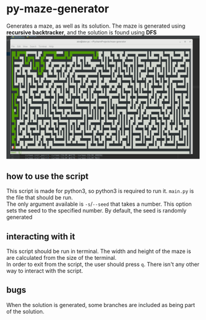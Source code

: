 # py-maze-generator
Generates a maze, as well as its solution. The maze is generated using **recursive backtracker**, and the solution is found using **DFS**  
![alt text](https://github.com/alexge50/py-maze-generator/blob/master/screenshots/3.png?raw=true)

## how to use the script
This script is made for python3, so python3 is required to run it. 
`main.py` is the file that should be run.   
The only argument available is `-s`/`--seed` that takes a number. This option sets the seed to the specified number. By default, the seed is randomly generated

## interacting with it
This script should be run in terminal. The width and height of the maze is are calculated from the size of the terminal.   
In order to exit from the script, the user should press `q`. There isn't any other way to interact with the script.

## bugs  
When the solution is generated, some branches are included as being part of the solution.